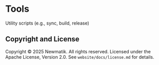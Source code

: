 # Tools

Utility scripts (e.g., sync, build, release)

## Copyright and License

Copyright © 2025 Newmatik. All rights reserved.
Licensed under the Apache License, Version 2.0. See `website/docs/license.md` for details.
